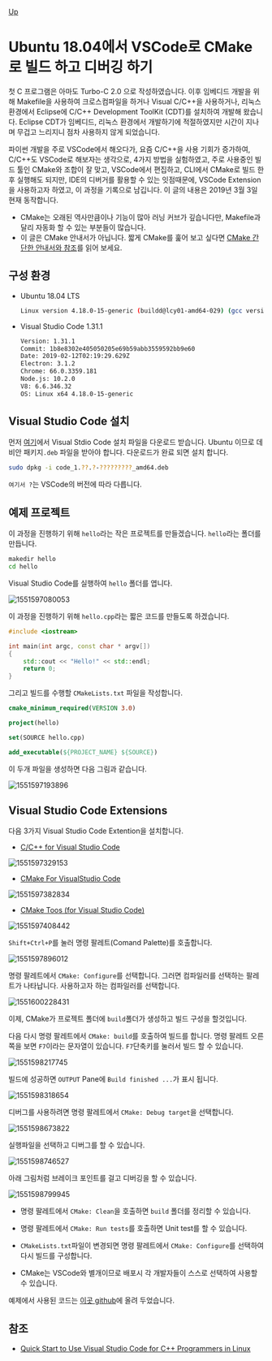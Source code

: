 [Up](index.md)

# Ubuntu 18.04에서 VSCode로 CMake로 빌드 하고 디버깅 하기

첫 C 프로그램은 아마도 Turbo-C 2.0 으로 작성하였습니다. 이후 임베디드 개발을 위해 Makefile을 사용하여 크로스컴파일을 하거나 Visual C/C++을 사용하거나, 리눅스 환경에서 Eclipse에 C/C++ Development ToolKit (CDT)를 설치하여 개발해 왔습니다. Eclipse CDT가 임베디드, 리눅스 환경에서 개발하기에 적절하였지만 시간이 지나며 무겁고 느리지니 점차 사용하지 않게 되었습니다.

파이썬 개발을 주로 VSCode에서 해오다가, 요즘 C/C++을 사용 기회가 증가하여, C/C++도 VSCode로 해보자는 생각으로, 4가지 방법을 실험하였고, 주로 사용중인 빌드 툴인 CMake와 조합이 잘 맞고, VSCode에서 편집하고, CLI에서 CMake로 빌드 한 후 실행해도 되지만, IDE의 디버거를 활용할 수 있는 잇점때문에, VSCode Extension을 사용하고자 하였고,  이 과정을 기록으로 남깁니다. 이 글의 내용은 2019년 3월 3일 현재 동작합니다.

- CMake는 오래된 역사만큼이나 기능이 많아 러닝 커브가 깊습니다만, Makefile과 달리 자동화 할 수 있는 부분들이 많습니다.
- 이 글은 CMake 안내서가 아닙니다. 짧게 CMake를 훑어 보고 싶다면 [CMake 간단한 안내서와 참조](simple_cmake_introduction.md)를 읽어 보세요.

## 구성 환경

- Ubuntu 18.04 LTS

  ```sh
  Linux version 4.18.0-15-generic (buildd@lcy01-amd64-029) (gcc version 7.3.0 (Ubuntu 7.3.0-16ubuntu3)) #16~18.04.1-Ubuntu SMP Thu Feb 7 14:06:04 UTC 2019
  ```

- Visual Studio Code 1.31.1

  ```sh
  Version: 1.31.1
  Commit: 1b8e8302e405050205e69b59abb3559592bb9e60
  Date: 2019-02-12T02:19:29.629Z
  Electron: 3.1.2
  Chrome: 66.0.3359.181
  Node.js: 10.2.0
  V8: 6.6.346.32
  OS: Linux x64 4.18.0-15-generic
  ```

## Visual Studio Code 설치

먼저 [여기](https://code.visualstudio.com/Download)에서 Visual Stdio Code 설치 파일을 다운로드 받습니다. Ubuntu 이므로 데비안 패키지`.deb` 파일을 받아야 합니다. 다운로드가 완료 되면 설치 합니다.

```sh
sudo dpkg -i code_1.??.?-?????????_amd64.deb
```

`여기서 ?`는 VSCode의 버전에 따라 다릅니다.

## 예제 프로젝트

이 과정을 진행하기 위해 `hello`라는 작은 프로젝트를 만들겠습니다. `hello`라는 폴더를 만듭니다.

```sh
makedir hello
cd hello
```

Visual Studio Code를 실행하여 `hello` 폴더를 엽니다.

![1551597080053](build_cmake_in_vscode_on_linux.assets/1551597080053.png)

이 과정을 진행하기 위해 `hello.cpp`라는 짧은 코드를 만들도록 하겠습니다.

```c++
#include <iostream>

int main(int argc, const char * argv[])
{
    std::cout << "Hello!" << std::endl; 
    return 0;
}
```

그리고 빌드를 수행할 `CMakeLists.txt` 파일을 작성합니다.

```cmake
cmake_minimum_required(VERSION 3.0)

project(hello)

set(SOURCE hello.cpp)

add_executable(${PROJECT_NAME} ${SOURCE})
```

이 두개 파일을 생성하면 다음 그림과 같습니다.

![1551597193896](build_cmake_in_vscode_on_linux.assets/1551597193896.png)

## Visual Studio Code Extensions

다음 3가지 Visual Studio Code Extention을 설치합니다.

- [C/C++ for Visual Studio Code](https://marketplace.visualstudio.com/items?itemName=ms-vscode.cpptools)

![1551597329153](build_cmake_in_vscode_on_linux.assets/1551597329153.png)

- [CMake For VisualStudio Code](https://marketplace.visualstudio.com/items?itemName=twxs.cmake)

![1551597382834](build_cmake_in_vscode_on_linux.assets/1551597382834.png)

- [CMake Toos (for Visual Studio Code)](https://marketplace.visualstudio.com/items?itemName=vector-of-bool.cmake-tools)

![1551597408442](build_cmake_in_vscode_on_linux.assets/1551597408442.png)

`Shift+Ctrl+P`를 눌러 명령 팔레트(Comand Palette)를 호출합니다.

![1551597896012](build_cmake_in_vscode_on_linux.assets/1551597896012.png)

명령 팔레트에서 `CMake: Configure`를 선택합니다. 그러면 컴파일러를 선택하는 팔레트가 나타납니다. 사용하고자 하는 컴파일러를 선택합니다.

![1551600228431](build_cmake_in_vscode_on_linux.assets/1551600228431.png)

이제, CMake가 프로젝트 폴더에 `build`폴더가 생성하고 빌드 구성을 할것입니다.

다음 다시 명령 팔레트에서 `CMake: build`를 호출하여 빌드를 합니다. 명령 팔레트 오른쪽을 보면 `F7`이라는 문자열이 있습니다. `F7`단축키를 눌러서 빌드 할 수 있습니다.

![1551598217745](build_cmake_in_vscode_on_linux.assets/1551598217745.png)

빌드에 성공하면 `OUTPUT` Pane에 `Build finished ...`가 표시 됩니다.

![1551598318654](build_cmake_in_vscode_on_linux.assets/1551598318654.png)

디버그를 사용하려면 명령 팔레트에서 `CMake: Debug target`을 선택합니다.

![1551598673822](build_cmake_in_vscode_on_linux.assets/1551598673822.png)

실행파일을 선택하고 디버그를 할 수 있습니다.

![1551598746527](build_cmake_in_vscode_on_linux.assets/1551598746527.png)

아래 그림처럼 브레이크 포인트를 걸고 디버깅을 할 수 있습니다.

![1551598799945](build_cmake_in_vscode_on_linux.assets/1551598799945.png)

- 명령 팔레트에서 `CMake: Clean`을 호출하면 `build` 폴더를 정리할 수 있습니다.

- 명령 팔레트에서 `CMake: Run tests`를 호출하면 Unit test를 할 수 있습니다.
- `CMakeLists.txt`파일이 변경되면 명령 팔레트에서 `CMake: Configure`를 선택하여 다시 빌드를 구성합니다.
- CMake는 VSCode와 별개이므로 배포시 각 개발자들이 스스로 선택하여 사용할 수 있습니다.

예제에서 사용된 코드는 [이곳 github](https://github.com/booiljung/hello-vscode)에 올려 두었습니다.

## 참조

- [Quick Start to Use Visual Studio Code for C++ Programmers in Linux](https://www.codeproject.com/Articles/1184735/Quick-Start-to-Use-Visual-Studio-Code-for-Cplusplu)

